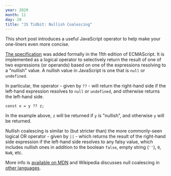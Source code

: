 ```yaml
---
year: 2020
month: 11
day: 20
title: "JS Tidbit: Nullish Coalescing"
---
```


This short post introduces a useful JavaScript operator to help make your one-liners even more concise.

[The specification](https://tc39.es/ecma262/#prod-CoalesceExpression) was added formally in the 11th edition of ECMAScript. It is implemented as a logical operator to selectively return the result of one of two expressions (or operands) based on one of the expressions resolving to a "nullish" value. A nullish value in JavaScript is one that is `null` or `undefined`.

In particular, the operator - given by `??` - will return the right-hand side if the left-hand expression resolves to `null` or `undefined`, and otherwise returns the left-hand side.

```
const x = y ?? z;
```

In the example above, `z` will be returned if `y` is "nullish", and otherwise  `y` will be returned.

Nullish coalescing is similar to (but stricter than) the more commonly-seen logical OR operator - given by `||` - which returns the result of the right-hand side expression if the left-hand side resolves to any falsy value, which includes nullish ones in addition to the boolean `false`, empty string (`''`), `0`,  `NaN`, etc.

More info is [available on MDN](https://developer.mozilla.org/en-US/docs/Web/JavaScript/Reference/Operators/Nullish_coalescing_operator) and Wikipedia discusses null coalescing in [other languages](https://en.wikipedia.org/wiki/Null_coalescing_operator).
